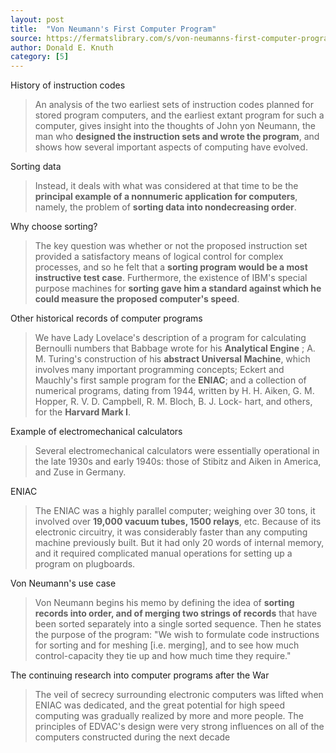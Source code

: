 ```yaml
---
layout: post
title:  "Von Neumann's First Computer Program"
source: https://fermatslibrary.com/s/von-neumanns-first-computer-program
author: Donald E. Knuth
category: [5]
---
```


History of instruction codes

> An analysis of the two earliest sets of instruction codes planned for stored program computers, and the earliest extant program for such a computer, gives insight into the thoughts of John yon Neumann, the man who **designed the instruction sets and wrote the program**, and shows how several important aspects of computing have evolved.

Sorting data

> Instead, it deals with what was considered at that time to be the **principal example of a nonnumeric application for computers**, namely, the problem of **sorting data into nondecreasing order**.

Why choose sorting?

> The key question was whether or not the proposed instruction set provided a satisfactory means of logical control for complex processes, and so he felt that a **sorting program would be a most
instructive test case**. Furthermore, the existence of IBM's special purpose machines for **sorting gave him a standard against which he could measure the proposed computer's speed**.

Other historical records of computer programs

> We have Lady Lovelace's description of a program for calculating Bernoulli numbers that Babbage wrote for his **Analytical Engine** ; A. M. Turing's construction of his **abstract Universal Machine**, which involves many important programming concepts; Eckert and Mauchly's first sample program for the **ENIAC**; and a collection of numerical programs, dating from 1944, written by H. H. Aiken, G. M. Hopper, R. V. D. Campbell, R. M. Bloch, B. J. Lock- hart, and others, for the **Harvard Mark I**.

Example of electromechanical calculators

> Several electromechanical calculators were essentially operational in the late 1930s and early 1940s: those of Stibitz and Aiken in America, and Zuse in Germany.

ENIAC

> The ENIAC was a highly parallel computer; weighing over 30 tons, it involved over **19,000 vacuum tubes, 1500 relays**, etc. Because of its electronic circuitry, it was considerably faster than any computing machine previously built. But it had only 20 words of internal memory, and it required complicated manual operations for setting up a program on plugboards.

Von Neumann's use case

> Von Neumann begins his memo by defining the idea of **sorting records into order, and of merging two strings of records** that have been sorted separately into a single sorted sequence. Then he states the purpose of the program: "We wish to formulate code instructions for sorting and for meshing [i.e. merging], and to see how much control-capacity they tie up and how much time they require."

The continuing research into computer programs after the War

> The veil of secrecy surrounding electronic computers was lifted when ENIAC was dedicated, and the great potential for high speed computing was gradually realized by more and more people. The principles of EDVAC's design were very strong influences on all of the computers constructed during the next decade
